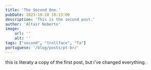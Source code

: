 ```yaml
---
title: 'The Second One.'
pubDate: 2023-10-18 18:13:00
description: 'This is the second post.'
author: 'Altair Noberto'
image:
    url: ''
    alt: ''
tags: ["second", "trollface", "Ta"]
portuguese: '/blog/posts/pt-br/'
---
```


this is literaty a copy of the first post, but i've changed everything. 